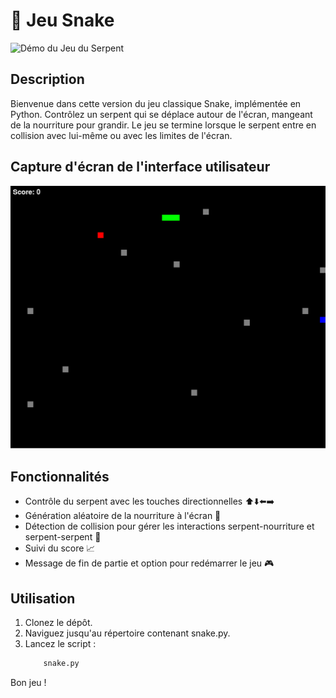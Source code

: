 # 🐍 Jeu Snake

![Démo du Jeu du Serpent](snake_demo.gif)

## Description

Bienvenue dans cette version du jeu classique Snake, implémentée en Python. Contrôlez un serpent qui se déplace autour de l'écran, mangeant de la nourriture pour grandir. Le jeu se termine lorsque le serpent entre en collision avec lui-même ou avec les limites de l'écran.

## Capture d'écran de l'interface utilisateur

![Capture d'écran de l'interface utilisateur](./screen_demo.PNG)


## Fonctionnalités

- Contrôle du serpent avec les touches directionnelles ⬆️⬇️⬅️➡️
- Génération aléatoire de la nourriture à l'écran 🍎
- Détection de collision pour gérer les interactions serpent-nourriture et serpent-serpent 🚫
- Suivi du score 📈
- Message de fin de partie et option pour redémarrer le jeu 🎮

## Utilisation

1. Clonez le dépôt.
2. Naviguez jusqu'au répertoire contenant snake.py.
3. Lancez le script :
    ```bash
        snake.py

Bon jeu !